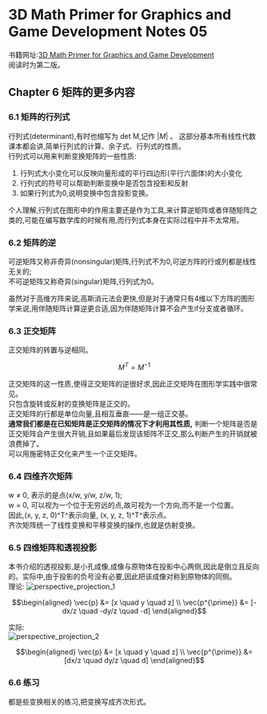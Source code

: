 # 3D Math Primer for Graphics and Game Development Notes 05
书籍网址:[3D Math Primer for Graphics and Game Development](https://gamemath.com/book/)  
阅读时为第二版。  
## Chapter 6 矩阵的更多内容
### 6.1 矩阵的行列式  
行列式(determinant),有时也缩写为 det M,记作 $|M|$ 。
这部分基本所有线性代数课本都会讲,简单行列式的计算、余子式、行列式的性质。  
行列式可以用来判断变换矩阵的一些性质:  
1.  行列式大小变化可以反映向量形成的平行四边形(平行六面体)的大小变化  
2.  行列式的符号可以帮助判断变换中是否包含投影和反射
3.  如果行列式为0,说明变换中包含投影变换。  

个人理解,行列式在图形中的作用主要还是作为工具,来计算逆矩阵或者伴随矩阵之类的,可能在编写数学库的时候有用,而行列式本身在实际过程中并不太常用。  

### 6.2 矩阵的逆  
  
可逆矩阵又称非奇异(nonsingular)矩阵,行列式不为0,可逆方阵的行或列都是线性无关的;  
不可逆矩阵又称奇异(singular)矩阵,行列式为0。 

虽然对于高维方阵来说,高斯消元法会更快,但是对于通常只有4维以下方阵的图形学来说,用伴随矩阵计算逆更合适,因为伴随矩阵计算不会产生if分支或者循环。  

### 6.3 正交矩阵  
正交矩阵的转置与逆相同。  
```math
M^T = M^{-1}
```
正交矩阵的这一性质,使得正交矩阵的逆很好求,因此正交矩阵在图形学实践中很常见。  
只包含旋转或反射的变换矩阵是正交的。  
正交矩阵的行都是单位向量,且相互垂直——是一组正交基。  
**通常我们都是在已知矩阵是正交矩阵的情况下才利用其性质,** 判断一个矩阵是否是正交矩阵会产生很大开销,且如果最后发现该矩阵不正交,那么判断产生的开销就被浪费掉了。  
可以用施密特正交化来产生一个正交矩阵。

### 6.4 四维齐次矩阵  
w $\neq$ 0, 表示的是点(x/w, y/w, z/w, 1);  
w = 0, 可以视为一个位于无穷远的点,故可视为一个方向,而不是一个位置。  
因此,(x, y, z, 0)^T^表示向量, (x, y, z, 1)^T^表示点。  
齐次矩阵统一了线性变换和平移变换的操作,也就是仿射变换。  

### 6.5 四维矩阵和透视投影  
本书介绍的透视投影,是小孔成像,成像与原物体在投影中心两侧,因此是倒立且反向的。实际中,由于投影的负号没有必要,因此把该成像对称到原物体的同侧。  
理论:
![perspective_projection_1](https://cdn.jsdelivr.net/gh/Kevincyc99/PicBed@master/Notes/perspective_projection_1.png)  
```math
\begin{aligned}
\vec{p} &= [x \quad y \quad z] \\
\vec{p^{\prime}} &= [-dx/z \quad -dy/z \quad -d]
\end{aligned}
```  
实际:  
![perspective_projection_2](https://cdn.jsdelivr.net/gh/Kevincyc99/PicBed@master/Notes/perspective_projection_2.png)  
```math
\begin{aligned}
\vec{p} &= [x \quad y \quad z] \\
\vec{p^{\prime}} &= [dx/z \quad dy/z \quad d]
\end{aligned}
```  
### 6.6 练习  
都是些变换相关的练习,把变换写成齐次形式。